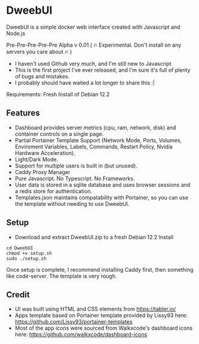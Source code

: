 # DweebUI


DweebUI is a simple docker web interface created with Javascript and Node.js

Pre-Pre-Pre-Pre-Pre Alpha v 0.01 ( :fire: Experimental. Don't install on any servers you care about :fire: )

* I haven't used Github very much, and I'm still new to Javascript
* This is the first project I've ever released, and I'm sure it's full of plenty of bugs and mistakes.
* I probably should have waited a lot longer to share this :|

Requirements: Fresh Install of Debian 12.2

## Features

* Dashboard provides server metrics (cpu, ram, network, disk) and container controls on a single page.
* Partial Portainer Template Support (Network Mode, Ports, Volumes, Enviroment Variables, Labels, Commands, Restart Policy, Nvidia Hardware Acceleration).
* Light/Dark Mode.
* Support for multiple users is built in (but unused).
* Caddy Proxy Manager
* Pure Javascript. No Typescript. No Frameworks.
* User data is stored in a sqlite database and uses browser sessions and a redis store for authentication.
* Templates.json maintains compatability with Portainer, so you can use the template without needing to use DweebUI.

## Setup

* Download and extract DweebUI.zip to a fresh Debian 12.2 Install
```
cd DweebUI
chmod +x setup.sh
sudo ./setup.sh
```
Once setup is complete, I recommend installing Caddy first, then something like code-server. 
The template is very rough. 

## Credit

* UI was built using HTML and CSS elements from https://tabler.io/
* Apps template based on Portainer template provided by Lissy93 here: https://github.com/Lissy93/portainer-templates
* Most of the app icons were sourced from Walkxcode's dashboard icons here: https://github.com/walkxcode/dashboard-icons
